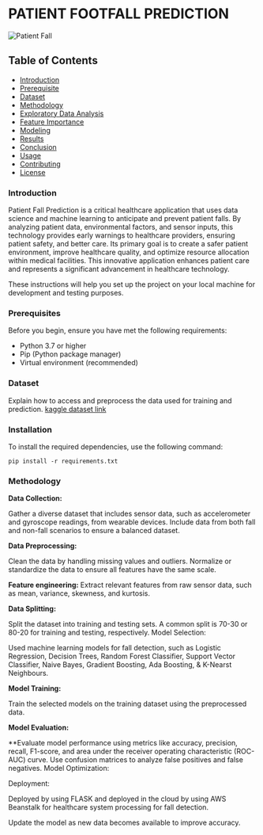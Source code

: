 # PATIENT FOOTFALL PREDICTION

![Patient Fall](https://media.istockphoto.com/id/1340235916/photo/female-asian-patient-fell-lying-on-the-floor-at-hospital-she-is-trying-to-raise-their-hand.jpg?s=612x612&w=0&k=20&c=8LqmResuX-iHN-wBBIfRw0AazDccxtLMiA7SVLw6g14=)

## Table of Contents
- [Introduction](#introduction)
- [Prerequisite](#prerequisite)
- [Dataset](#dataset)
- [Methodology](#methodology)
- [Exploratory Data Analysis](#exploratory-data-analysis)
- [Feature Importance](#feature-importance)
- [Modeling](#modeling)
- [Results](#results)
- [Conclusion](#conclusion)
- [Usage](#usage)
- [Contributing](#contributing)
- [License](#license)

### Introduction

Patient Fall Prediction is a critical healthcare application that uses data science and machine learning to anticipate and prevent patient falls. By analyzing patient data, environmental factors, and sensor inputs, this technology provides early warnings to healthcare providers, ensuring patient safety, and better care. Its primary goal is to create a safer patient environment, improve healthcare quality, and optimize resource allocation within medical facilities. This innovative application enhances patient care and represents a significant advancement in healthcare technology.

These instructions will help you set up the project on your local machine for development and testing purposes.

### Prerequisites

Before you begin, ensure you have met the following requirements:

- Python 3.7 or higher
- Pip (Python package manager)
- Virtual environment (recommended)

### Dataset

Explain how to access and preprocess the data used for training and prediction. [kaggle dataset link]("https://www.kaggle.com/code/saadmansakib/human-fall-detection-using-random-forest-97-47")

### Installation

To install the required dependencies, use the following command:

```shell
pip install -r requirements.txt
```

### Methodology

**Data Collection:**

Gather a diverse dataset that includes sensor data, such as accelerometer and gyroscope readings, from wearable devices.
Include data from both fall and non-fall scenarios to ensure a balanced dataset.

**Data Preprocessing:**

Clean the data by handling missing values and outliers.
Normalize or standardize the data to ensure all features have the same scale.

**Feature engineering:** Extract relevant features from raw sensor data, such as mean, variance, skewness, and kurtosis.

**Data Splitting:**

Split the dataset into training and testing sets. A common split is 70-30 or 80-20 for training and testing, respectively.
Model Selection:

Used machine learning models for fall detection, such as Logistic Regression, Decision Trees, Random Forest Classifier, Support Vector Classifier, Naive Bayes, Gradient Boosting, Ada Boosting, & K-Nearst Neighbours.

**Model Training:**

Train the selected models on the training dataset using the preprocessed data.

**Model Evaluation:**

**Evaluate model performance using metrics like accuracy, precision, recall, F1-score, and area under the receiver operating characteristic (ROC-AUC) curve.
Use confusion matrices to analyze false positives and false negatives.
Model Optimization:

Deployment:

Deployed by using FLASK and deployed in the cloud by using AWS Beanstalk for healthcare system processing for fall detection.

Update the model as new data becomes available to improve accuracy.

